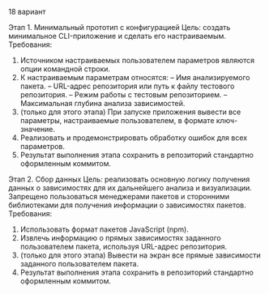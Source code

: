 18 вариант

Этап 1. Минимальный прототип с конфигурацией 
Цель: создать минимальное CLI-приложение и сделать его настраиваемым. 
Требования: 
1. Источником настраиваемых пользователем параметров являются опции 
командной строки. 
2. К настраиваемым параметрам относятся: – Имя анализируемого пакета. – URL-адрес репозитория или путь к файлу тестового репозитория. – Режим работы с тестовым репозиторием. – Максимальная глубина анализа зависимостей. 
3. (только для этого этапа) При запуске приложения вывести все параметры, 
настраиваемые пользователем, в формате ключ-значение. 
4. Реализовать и продемонстрировать обработку ошибок для всех параметров. 
5. Результат выполнения этапа сохранить в репозиторий стандартно 
оформленным коммитом.

Этап 2. Сбор данных 
Цель: реализовать основную логику получения данных о зависимостях для их 
дальнейшего анализа и визуализации. Запрещено пользоваться менеджерами 
пакетов и сторонними библиотеками для получения информации о зависимостях 
пакетов. 
Требования: 
1. Использовать формат пакетов JavaScript (npm). 
2. Извлечь информацию о прямых зависимостях заданного пользователем 
пакета, используя URL-адрес репозитория. 
3. (только для этого этапа) Вывести на экран все прямые зависимости 
заданного пользователем пакета. 
4. Результат выполнения этапа сохранить в репозиторий стандартно 
оформленным коммитом.